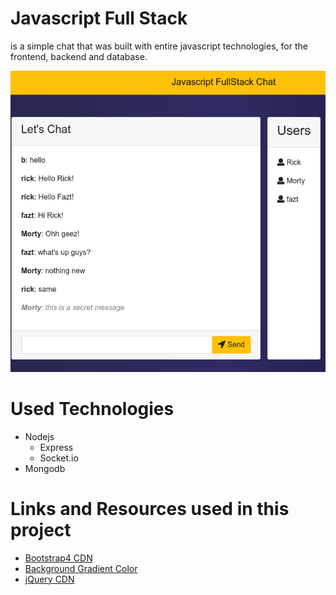 # Javascript Full Stack
is a simple chat that was built with entire javascript technologies, for the frontend, backend and database. 

![](docs/chat-javascript-fullstack.jpg)

# Used Technologies
- Nodejs
  - Express
  - Socket.io
- Mongodb

# Links and Resources used in this project
- [Bootstrap4 CDN](http://getbootstrap.com/docs/4.0/getting-started/introduction/)
- [Background Gradient Color](https://uigradients.com/#Lawrencium)
- [jQuery CDN](https://code.jquery.com/)
